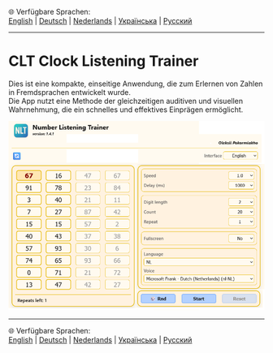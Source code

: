 🌐 Verfügbare Sprachen:  
[English](README.en.md)  |  [Deutsch](README.de.md)  |  [Nederlands](README.nl.md)  |  [Українська](README.uk.md)  |  [Русский](README.ru.md)

---

# CLT Clock Listening Trainer
Dies ist eine kompakte, einseitige Anwendung, die zum Erlernen von Zahlen in Fremdsprachen entwickelt wurde.  
Die App nutzt eine Methode der gleichzeitigen auditiven und visuellen Wahrnehmung, die ein schnelles und effektives Einprägen ermöglicht.

 
![Appearance of the application](screenshots/app.png)

---

🌐 Verfügbare Sprachen:  
[English](README.en.md)  |  [Deutsch](README.de.md)  |  [Nederlands](README.nl.md)  |  [Українська](README.uk.md)  |  [Русский](README.ru.md)
